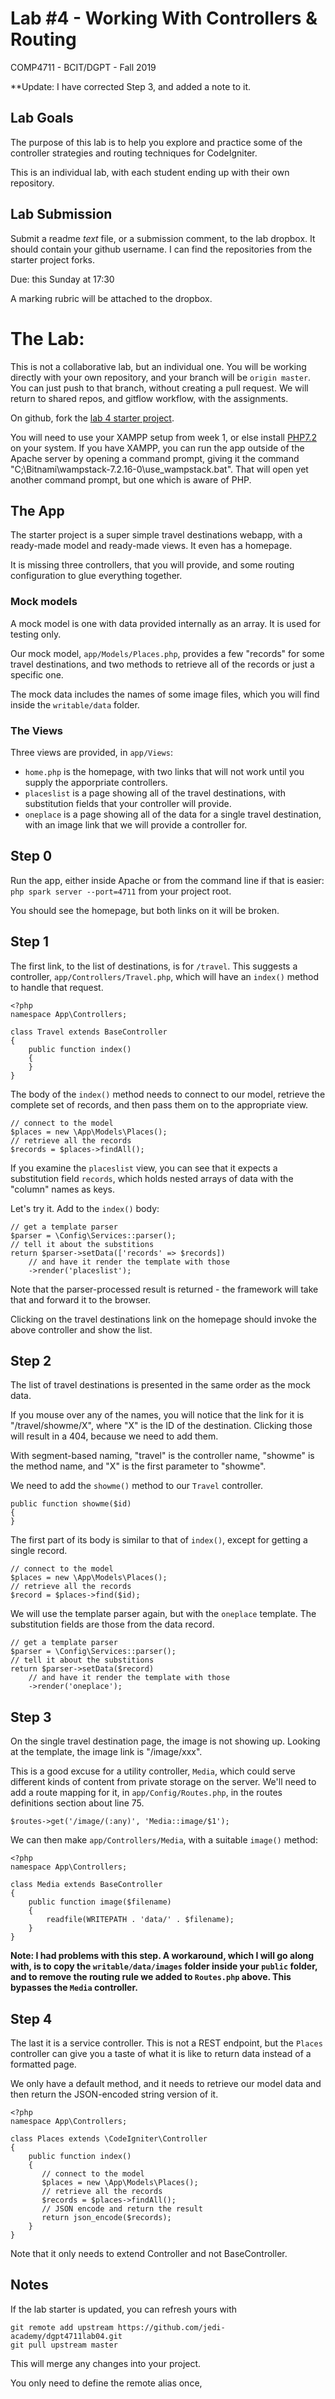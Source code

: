 # Lab #4 - Working With Controllers & Routing
COMP4711 - BCIT/DGPT - Fall 2019

**Update: I have corrected Step 3, and added a note to it.

## Lab Goals

The purpose of this lab is to help you explore and practice some of the controller 
strategies and routing techniques for CodeIgniter. 

This is an individual lab, with each student ending up with their own repository.


## Lab Submission

Submit a readme *text* file, or a submission comment, to the lab dropbox. 
It should contain your github username. I can find the repositories from
the starter project forks.

Due: this Sunday at 17:30

A marking rubric will be attached to the dropbox.

# The Lab:

This is not a collaborative lab, but an individual one.
You will be working directly with your own repository,
and your branch will be `origin master`. You can just push to that
branch, without creating a pull request.
We will return to shared repos, and gitflow workflow, with the assignments. 

On github, fork the [lab 4 starter project](https://github.com/jedi-academy/dgpt4711lab04).

You will need to use your XAMPP setup from week 1, or else install [PHP7.2](https://www.php.net/) on your system.
If you have XAMPP, you can run the app outside of the Apache server by opening
a command prompt, giving it the command "C;\Bitnami\wampstack-7.2.16-0\use_wampstack.bat".
That will open yet another command prompt, but one which is aware of PHP.

## The App

The starter project is a super simple travel destinations webapp,
with a ready-made model and ready-made views. It even has a homepage.

It is missing three controllers, that you will provide, and some
routing configuration to glue everything together.

### Mock models

A mock model is one with data provided internally as an array.
It is used for testing only.

Our mock model, `app/Models/Places.php`, provides a few
"records" for some travel destinations, and two methods to retrieve all
of the records or just a specific one.

The mock data includes the names of some image files, which you 
will find inside the `writable/data` folder.

### The Views

Three views are provided, in `app/Views`:

- `home.php` is the homepage, with two links that will not
    work until you supply the apporpriate controllers.
- `placeslist` is a page showing all of the travel
    destinations, with substitution fields that your
    controller will provide.
- `oneplace` is a page showing all of the data for a single
    travel destination, with an image link that we will provide
    a controller for.

## Step 0

Run the app, either inside Apache or from the command line if that is
easier: `php spark server --port=4711` from your project root.

You should see the homepage, but both links on it will be broken.

## Step 1

The first link, to the list of destinations, is for `/travel`.
This suggests a controller, `app/Controllers/Travel.php`,
which will have an `index()` method to handle that request.

    <?php
    namespace App\Controllers;

    class Travel extends BaseController
    {
        public function index()
        {
        }
    }

The body of the `index()` method needs to connect to our model,
retrieve the complete set of records, and then pass them on to the appropriate view.

    // connect to the model
    $places = new \App\Models\Places();
    // retrieve all the records
    $records = $places->findAll();

If you examine the `placeslist` view, you can see that it expects a
substitution field `records`, which holds nested arrays of data with
the "column" names as keys.

Let's try it. Add to the `index()` body:

    // get a template parser
    $parser = \Config\Services::parser();
    // tell it about the substitions
    return $parser->setData(['records' => $records])
        // and have it render the template with those
        ->render('placeslist');

Note that the parser-processed result is returned - the framework
will take that and forward it to the browser.

Clicking on the travel destinations link on the homepage should 
invoke the above controller and show the list.

## Step 2

The list of travel destinations is presented in the same order as the mock data.

If you mouse over any of the names, you will notice that the link for it is "/travel/showme/X",
where "X" is the ID of the destination. Clicking those will result in a 404, because we need to add them.

With segment-based naming, "travel" is the  controller name, "showme" is the method name,
and "X" is the first parameter to "showme".

We need to add the `showme()` method to our `Travel` controller.

    public function showme($id)
    {
    }

The first part of its body is similar to that of `index()`, except for getting a single record.

    // connect to the model
    $places = new \App\Models\Places();
    // retrieve all the records
    $record = $places->find($id);

We will use the template parser again, but with the `oneplace` template.
The substitution fields are those from the data record.

    // get a template parser
    $parser = \Config\Services::parser();
    // tell it about the substitions
    return $parser->setData($record)
        // and have it render the template with those
        ->render('oneplace');

## Step 3

On the single travel destination page, the image is not showing up.
Looking at the template, the image link is "/image/xxx".

This is a good excuse for a utility controller, `Media`, which could serve
different kinds of content from private storage on the server. 
We'll need to add a route mapping for it, in `app/Config/Routes.php`,
in the routes definitions section about line 75.

    $routes->get('/image/(:any)', 'Media::image/$1');

We can then make `app/Controllers/Media`, with a suitable `image()` method:

    <?php
    namespace App\Controllers;

    class Media extends BaseController
    {
        public function image($filename)
        {
            readfile(WRITEPATH . 'data/' . $filename);
        }
    }

**Note: I had problems with this step. A workaround, which I will
go along with, is to copy the `writable/data/images` folder inside
your `public` folder, and to remove the routing rule we added to
`Routes.php` above. This bypasses the `Media` controller.**

## Step 4

The last it is a service controller. This is not a REST endpoint, but
the `Places` controller can give you a taste of what it is like to return
data instead of a formatted page.

We only have a default method, and it needs to retrieve our model data
and then return the JSON-encoded string version of it.

    <?php
    namespace App\Controllers;

    class Places extends \CodeIgniter\Controller
    {
        public function index()
        {
           // connect to the model
           $places = new \App\Models\Places();
           // retrieve all the records
           $records = $places->findAll();
           // JSON encode and return the result
           return json_encode($records);
        }
    }

Note that it only needs to extend Controller and not BaseController.

## Notes

If the lab starter is updated, you can refresh yours with

    git remote add upstream https://github.com/jedi-academy/dgpt4711lab04.git
    git pull upstream master

This will merge any changes into your project.

You only need to define the remote alias once,